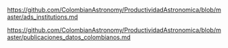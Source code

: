 https://github.com/ColombianAstronomy/ProductividadAstronomica/blob/master/ads_institutions.md

https://github.com/ColombianAstronomy/ProductividadAstronomica/blob/master/publicaciones_datos_colombianos.md

